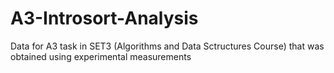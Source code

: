 # A3-Introsort-Analysis
Data for A3 task in SET3 (Algorithms and Data Sctructures Course) that was obtained using experimental measurements 
